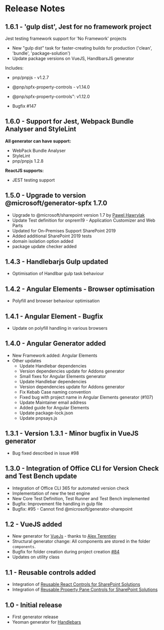 # Release Notes

## 1.6.1 - 'gulp dist', Jest for no framework project

Jest testing framework support for 'No Framework' projects
- New "gulp dist" task for faster-creating builds for production ('clean', 'bundle', 'package-solution')
- Update package versions on VueJS, HandlbarsJS generator
 
Includes:
- pnp/pnpjs - v1.2.7
- @pnp/spfx-property-controls - v1.14.0
- @pnp/spfx-property-controls": v1.12.0

- Bugfix #147

## 1.6.0 - Support for Jest, Webpack Bundle Analyser and StyleLint

**All generator can have support:**
- WebPack Bundle Analyser
- StyleLint
- pnp/pnpjs 1.2.8
 
**ReactJS supports:**
- JEST testing support

## 1.5.0 - Upgrade to version @microsoft/generator-spfx 1.7.0

- Upgrade to @microsoft/sharepoint version 1.7 by [Pawel Hawrylak](https://github.com/phawrylak)
- Update Test definition for onprem19 - Application Customizer and Web Parts
- Updated for On-Premises Support SharePoint 2019
- Added additional SharePoint 2019 tests
- domain isolation option added
- package update checker added

## 1.4.3 - Handlebarjs Gulp updated

- Optimisation of Handlbar gulp task behaviour

## 1.4.2 - Angular Elements - Browser optimisation

- Polyfill and browser behaviour optimisation

## 1.4.1 - Angular Element - Bugfix

- Update on polyfill handling in various browsers


## 1.4.0 - Angular Generator added

-  New Framework added: Angular Elements
-  Other updates
    - Update Handlebar dependencies
    - Version dependencies update for Addons generator
    - Small fixes for Angular Elements generator
    - Update Handlebar dependencies
    - Version dependencies update for Addons generator
    - Fix Kebab Case naming convention
    - Fixed bug with project name in Angular Elements generator (#107)
    - Update Maintainer email address
    - Added guide for Angular Elements
    - Update package-lock.json
    - Update pnpsays.js

## 1.3.1 - Version 1.3.1 - Minor bugfix in VueJS generator

- Bug fixed described in issue #98

## 1.3.0 - Integration of Office CLI for Version Check and Test Bench update

- Integration of Office CLI 365 for automated version check
- Implementation of new the test engine
- New Core Test Definition, Test Runner and Test Bench implemented
- Bugfix: Improvement file handling in gulp file
- Bugfix: #95 - Cannot find @microsoft/generator-sharepoint

## 1.2 - VueJS added

- New generator for [VueJs](https://vuejs.org) - thanks to [Alex Terentiev](https://github.com/AJIXuMuK)
- Structural generator change: All components are stored in the folder `components`.
- Bugfix for folder creation during project creation [#84](https://github.com/pnp/generator-spfx/issues/84)
- Updates on utility class

## 1.1 - Reusable controls added

- Integration of [Reusable React Controls for SharePoint Solutions](https://sharepoint.github.io/sp-dev-fx-controls-react/)
- Integration of [Reusable Property Pane Controls for SharePoint Solutions](https://sharepoint.github.io/sp-dev-fx-property-controls/)

## 1.0 - Initial release

- First generator release
- Yeoman generator for [Handlebars](http://handlebarsjs.com)

